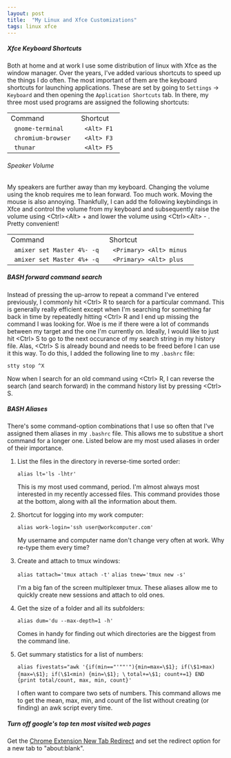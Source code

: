 ```yaml
---
layout: post
title:  "My Linux and Xfce Customizations"
tags: linux xfce
---
```


##### Xfce Keyboard Shortcuts #####

Both at home and at work I use some distribution of linux with Xfce as the window manager. Over the years, I've added various shortcuts to speed up the things I do often. The most important of them are the keyboard shortcuts for launching applications. These are set by going to `Settings` -> `Keyboard` and then opening the `Application Shortcuts` tab. In there, my three most used programs are assigned the following shortcuts:

<table align="center">
<tr>
<td>Command</td>
<td>Shortcut</td>
</tr>
<tr>
<td> <code> gnome-terminal </code> </td>
<td> <code> &lt;Alt&gt; F1 </code> </td>
</tr>
<tr>
<td> <code> chromium-browser </code> </td>
<td> <code> &lt;Alt&gt; F3 </code></td>
</tr>
<tr>
<td> <code> thunar </code> </td>
<td> <code> &lt;Alt&gt; F5 </code></td>
</tr>
</table>


###### Speaker Volume ######

My speakers are further away than my keyboard. Changing the volume using the knob requires me to lean forward. Too much work. Moving the mouse is also annoying. Thankfully, I can add the following keybindings in Xfce and control the volume from my keyboard and subsequently raise the volume using &lt;Ctrl&gt;&lt;Alt&gt; + and lower the volume using &lt;Ctrl&gt;&lt;Alt&gt; - . Pretty convenient!

<table align="center">
<tr>
<td>Command</td>
<td>Shortcut</td>
</tr>
<tr>
<td> <code> amixer set Master 4%- -q </code> </td>
<td> <code> &lt;Primary&gt; &lt;Alt&gt; minus </code> </td>
</tr>
<tr>
<td> <code> amixer set Master 4%+ -q </code> </td>
<td> <code> &lt;Primary&gt; &lt;Alt&gt; plus </code> </td>
</tr>
</table>

##### BASH forward command search ######

Instead of pressing the up-arrow to repeat a command I've entered previously, I commonly hit &lt;Ctrl&gt; R to search for a particular command. This is generally really efficient except when I'm searching for something far back in time by repeatedly hitting &lt;Ctrl&gt; R and I end up missing the command I was looking for. Woe is me if there were a lot of commands between my target and the one I'm currently on. Ideally, I would like to just hit &lt;Ctrl&gt; S to go to the next occurance of my search string in my history file. Alas, &lt;Ctrl&gt; S is already bound and needs to be freed before I can use it this way. To do this, I added the following line to my `.bashrc` file:

    stty stop ^X

Now when I search for an old command using &lt;Ctrl&gt; R, I can reverse the search (and search forward) in the command history list by pressing &lt;Ctrl&gt; S.

##### BASH Aliases #####

There's some command-option combinations that I use so often that I've assigned them aliases in my `.bashrc` file. This allows me to substitue a short command for a longer one. Listed below are my most used aliases in order of their importance.

1. List the files in the directory in reverse-time sorted order: 

   `alias lt='ls -lhtr'`

   This is my most used command, period. I'm almost always most interested in my recently accessed files. This command provides those at the bottom, along with all the information about them.

2. Shortcut for logging into my work computer:

   `alias work-login='ssh user@workcomputer.com'`

   My username and computer name don't change very often at work. Why re-type them every time?

3. Create and attach to tmux windows:

    `alias tattach='tmux attach -t'`
    `alias tnew='tmux new -s'`

    I'm a big fan of the screen multiplexer tmux. These aliases allow me to quickly create new sessions and attach to old ones.

4. Get the size of a folder and all its subfolders:

    `alias dum='du --max-depth=1 -h'`

    Comes in handy for finding out which directories are the biggest from the command line.

5. Get summary statistics for a list of numbers:

    `alias fivestats="awk '{if(min=="'""'"){min=max=\$1}; if(\$1>max) {max=\$1}; if(\$1<min) {min=\$1}; \`
    `total+=\$1; count+=1} END {print total/count, max, min, count}'`

    I often want to compare two sets of numbers. This command allows me to get the mean, max, min, and count of the list without creating (or finding) an awk script every time.

##### Turn off google's top ten most visited web pages #####

Get the [Chrome Extension New Tab Redirect](https://chrome.google.com/webstore/detail/new-tab-redirect/icpgjfneehieebagbmdbhnlpiopdcmna) and set the redirect option for a new tab to "about:blank".
